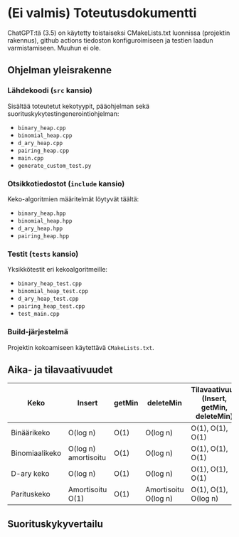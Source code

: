 # (Ei valmis) Toteutusdokumentti

ChatGPT:tä (3.5) on käytetty toistaiseksi CMakeLists.txt luonnissa (projektin rakennus),
github actions tiedoston konfiguroimiseen ja testien laadun varmistamiseen. Muuhun ei ole.

## Ohjelman yleisrakenne
### Lähdekoodi (`src` kansio)
Sisältää toteutetut kekotyypit, pääohjelman sekä suorituskykytestingenerointiohjelman:
- `binary_heap.cpp`
- `binomial_heap.cpp`
- `d_ary_heap.cpp`
- `pairing_heap.cpp`
- `main.cpp`
- `generate_custom_test.py`

### Otsikkotiedostot (`include` kansio)
Keko-algoritmien määritelmät löytyvät täältä:
- `binary_heap.hpp`
- `binomial_heap.hpp`
- `d_ary_heap.hpp`
- `pairing_heap.hpp`

### Testit (`tests` kansio)
Yksikkötestit eri kekoalgoritmeille:
- `binary_heap_test.cpp`
- `binomial_heap_test.cpp`
- `d_ary_heap_test.cpp`
- `pairing_heap_test.cpp`
- `test_main.cpp`

### Build-järjestelmä
Projektin kokoamiseen käytettävä `CMakeLists.txt`.


## Aika- ja tilavaativuudet
| Keko          | Insert             | getMin | deleteMin          | Tilavaativuus (Insert, getMin, deleteMin) |
|---------------|--------------------|--------|--------------------|------------------------------------------|
| Binäärikeko   | O(log n)           | O(1)   | O(log n)           | O(1), O(1), O(1)                          |
| Binomiaalikeko| O(log n) amortisoitu | O(1) | O(log n)       | O(1), O(1), O(1)                          |
| D-ary keko    | O(log n)           | O(1)   | O(log n)           | O(1), O(1), O(1)                          |
| Parituskeko   | Amortisoitu O(1)   | O(1)   | Amortisoitu O(log n) | O(1), O(1), O(log n)                    |

## Suorituskykyvertailu

